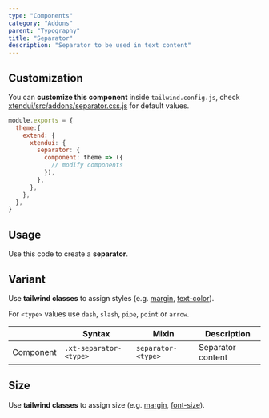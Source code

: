 ```yaml
---
type: "Components"
category: "Addons"
parent: "Typography"
title: "Separator"
description: "Separator to be used in text content"
---
```


## Customization

You can **customize this component** inside `tailwind.config.js`, check [xtendui/src/addons/separator.css.js](https://github.com/minimit/xtendui/blob/beta/src/addons/separator.css.js) for default values.

```jsx
module.exports = {
  theme:{
    extend: {
      xtendui: {
        separator: {
          component: theme => ({
            // modify components
          }),
        },
      },
    },
  },
}
```

## Usage

Use this code to create a **separator**.

<demo>
  <demovanilla src="vanilla/components/addons/typography/separator">
  </demovanilla>
</demo>

## Variant

Use **tailwind classes** to assign styles (e.g. [margin](https://tailwindcss.com/docs/margin), [text-color](https://tailwindcss.com/docs/text-color)).

For `<type>` values use `dash`, `slash`, `pipe`, `point` or `arrow`.

<div class="xt-overflow-sub overflow-y-hidden overflow-x-scroll my-4 xt-my-auto w-full">

|                      | Syntax                          | Mixin            | Description                   |
| ----------------------- | ----------------------------------------- | -----------------------------| ----------------------------- |
| Component                  | `.xt-separator-<type>`                     | `separator-<type>`                | Separator content            |

</div>

<demo>
  <demovanilla src="vanilla/components/addons/typography/separator-variant">
  </demovanilla>
</demo>

## Size

Use **tailwind classes** to assign size (e.g. [margin](https://tailwindcss.com/docs/margin), [font-size](https://tailwindcss.com/docs/font-size)).

<demo>
  <demovanilla src="vanilla/components/addons/typography/separator-size">
  </demovanilla>
</demo>
